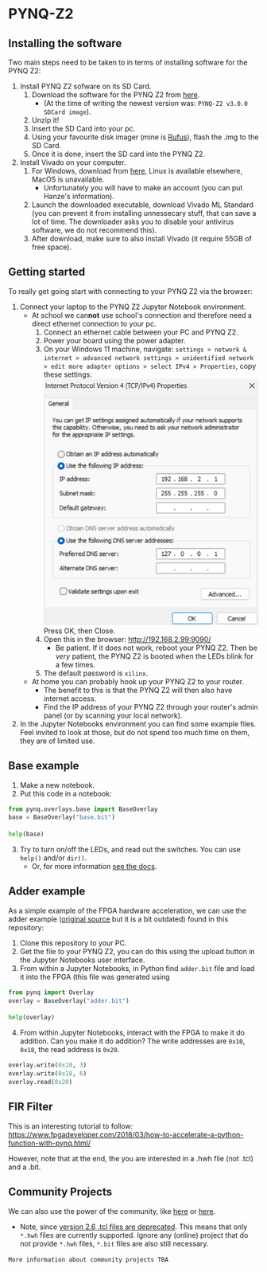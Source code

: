 # PYNQ-Z2

## Installing the software

Two main steps need to be taken to in terms of installing software for the PYNQ Z2:

1. Install PYNQ Z2 sofware on its SD Card.
   1. Download the software for the PYNQ Z2 from [here](https://github.com/Xilinx/PYNQ/releases).
      - (At the time of writing the newest version was: `PYNQ-Z2 v3.0.0 SDCard image`).
   1. Unzip it!
   1. Insert the SD Card into your pc.
   1. Using your favourite disk imager (mine is [Rufus](https://rufus.ie/en/)), flash the .img to the SD Card.
   1. Once it is done, insert the SD card into the PYNQ Z2.
2. Install Vivado on your computer.
    1. For Windows, download from [here](https://www.xilinx.com/support/download/index.html/content/xilinx/en/downloadNav/vivado-design-tools.html), Linux is available elsewhere, MacOS is unavailable.
        - Unfortunately you will have to make an account (you can put Hanze's information).
    2. Launch the downloaded executable, download Vivado ML Standard (you can prevent it from installing unnessecary stuff, that can save a lot of time. The downloader asks you to disable your antivirus software, we do not recommend this).
    3. After download, make sure to also install Vivado (it require 55GB of free space).

## Getting started

To really get going start with connecting to your PYNQ Z2 via the browser:
1. Connect your laptop to the PYNQ Z2 Jupyter Notebook environment.
      - At school we can**not** use school's connection and therefore need a direct ethernet connection to your pc.
          1. Connect an ethernet cable between your PC and PYNQ Z2.
          1. Power your board using the power adapter.
          1. On your Windows 11 machine, navigate: `settings > network & internet > advanced network settings > unidentified network > edit more adapter options > select IPv4 > Properties`, copy these settings: ![](ethernet_settings_at_Hanze.png)
          Press OK, then Close.
          1. Open this in the browser: http://192.168.2.99:9090/
              - Be patient. If it does not work, reboot your PYNQ Z2. Then be _very_ patient, the PYNQ Z2 is booted when the LEDs blink for a few times.
          1. The default password is `xilinx`.
      - At home you can probably hook up your PYNQ Z2 to your router.
          - The benefit to this is that the PYNQ Z2 will then also have internet access.
          - Find the IP address of your PYNQ Z2 through your router's admin panel (or by scanning your local network).
2. In the Jupyter Notebooks environment you can find some example files. Feel invited to look at those, but do not spend too much time on them, they are of limited use.

## Base example

1. Make a new notebook.
1. Put this code in a notebook:
```python
from pynq.overlays.base import BaseOverlay
base = BaseOverlay("base.bit")

help(base)
```
3. Try to turn on/off the LEDs, and read out the switches. You can use `help()` and/or `dir()`.
    - Or, for more information [see the docs](https://pynq.readthedocs.io/en/v2.6.1/pynq_overlays/loading_an_overlay.html).

## Adder example

As a simple example of the FPGA hardware acceleration, we can use the adder example ([original source](https://www.youtube.com/watch?v=2ErFDGSv5EE) but it is a bit outdated)  found in this repository:
1. Clone this repository to your PC.
1. Get the file to your PYNQ Z2, you can do this using the upload button in the Jupyter Notebooks user interface.
1. From within a Jupyter Notebooks, in Python find `adder.bit` file and load it into the FPGA (this file was generated using 
```python
from pynq import Overlay
overlay = BaseOverlay("adder.bit")

help(overlay)
```
4. From within Jupyter Notebooks, interact with the FPGA to make it do addition. Can you make it do addition? The write addresses are `0x10`, `0x18`, the read address is `0x20`.

```python
overlay.write(0x10, 3)
overlay.write(0x18, 6)
overlay.read(0x20)
```

##  FIR Filter

This is an interesting tutorial to follow: https://www.fpgadeveloper.com/2018/03/how-to-accelerate-a-python-function-with-pynq.html/

However, note that at the end, the you are interested in a .hwh file (not .tcl) and a .bit.

## Community Projects

We can also use the power of the community, like [here](https://www.pynq.io/community.html) or [here](https://www.pynq.io/embedded.html). 
- Note, since [version 2.6 .tcl files are deprecated](https://pynq.readthedocs.io/en/latest/changelog.html#:~:text=Tcl%20parsing%20removed%20%2D%20please%20generate%20and%20use%20an%20HWH%20file%20for%20Overlays). This means that only `*.hwh` files are currently supported. Ignore any (online) project that do not provide `*.hwh` files, `*.bit` files are also still necessary.

`More information about community projects TBA`